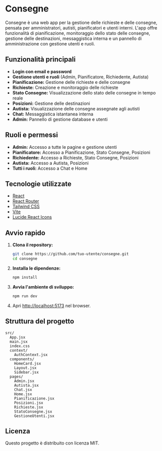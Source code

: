 # Consegne

Consegne è una web app per la gestione delle richieste e delle consegne, pensata per amministratori, autisti, pianificatori e utenti interni. L'app offre funzionalità di pianificazione, monitoraggio dello stato delle consegne, gestione delle destinazioni, messaggistica interna e un pannello di amministrazione con gestione utenti e ruoli.

## Funzionalità principali

- **Login con email e password**
- **Gestione utenti e ruoli** (Admin, Pianificatore, Richiedente, Autista)
- **Pianificazione:** Gestione delle richieste e delle consegne
- **Richieste:** Creazione e monitoraggio delle richieste
- **Stato Consegne:** Visualizzazione dello stato delle consegne in tempo reale
- **Posizioni:** Gestione delle destinazioni
- **Autista:** Visualizzazione delle consegne assegnate agli autisti
- **Chat:** Messaggistica istantanea interna
- **Admin:** Pannello di gestione database e utenti

## Ruoli e permessi

- **Admin:** Accesso a tutte le pagine e gestione utenti
- **Pianificatore:** Accesso a Pianificazione, Stato Consegne, Posizioni
- **Richiedente:** Accesso a Richieste, Stato Consegne, Posizioni
- **Autista:** Accesso a Autista, Posizioni
- **Tutti i ruoli:** Accesso a Chat e Home

## Tecnologie utilizzate

- [React](https://react.dev/)
- [React Router](https://reactrouter.com/)
- [Tailwind CSS](https://tailwindcss.com/)
- [Vite](https://vitejs.dev/)
- [Lucide React Icons](https://lucide.dev/)

## Avvio rapido

1. **Clona il repository:**
   ```sh
   git clone https://github.com/tuo-utente/consegne.git
   cd consegne
   ```

2. **Installa le dipendenze:**
   ```sh
   npm install
   ```

3. **Avvia l'ambiente di sviluppo:**
   ```sh
   npm run dev
   ```

4. Apri [http://localhost:5173](http://localhost:5173) nel browser.

## Struttura del progetto

```
src/
  App.jsx
  main.jsx
  index.css
  context/
    AuthContext.jsx
  components/
    HomeCard.jsx
    Layout.jsx
    Sidebar.jsx
  pages/
    Admin.jsx
    Autista.jsx
    Chat.jsx
    Home.jsx
    Pianificazione.jsx
    Posizioni.jsx
    Richieste.jsx
    StatoConsegne.jsx
    GestioneUtenti.jsx
```

## Licenza

Questo progetto è distribuito con licenza MIT.
